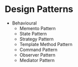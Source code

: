 # Design Patterns

* Behavioural
  * Memento Pattern
  * State Pattern
  * Strategy Pattern
  * Template Method Pattern
  * Command Pattern
  * Observer Pattern
  * Mediator Pattern
